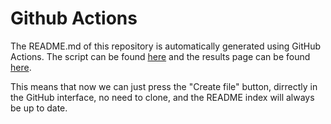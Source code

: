 # Github Actions

The README.md of this repository is automatically generated using GitHub Actions. The script can be found [here](/.github/workflows/generate-readme.yml) and the results page can be found [here](https://github.com/aicioara/til/actions).

This means that now we can just press the "Create file" button, dirrectly in the GitHub interface, no need to clone, and the README index will always be up to date.
